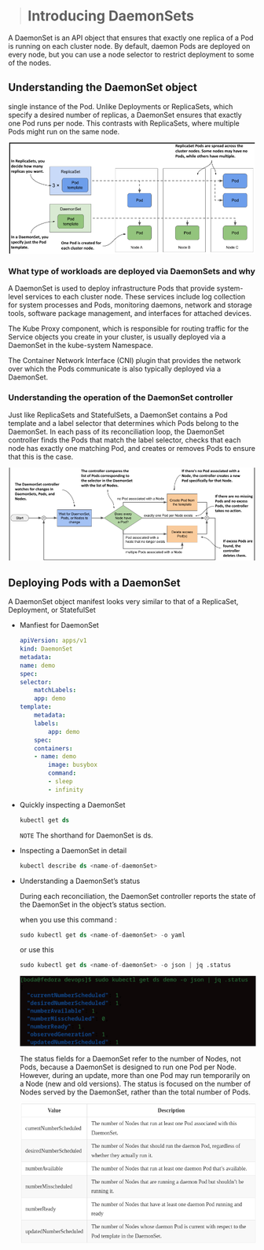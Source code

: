 > # Introducing DaemonSets

A DaemonSet is an API object that ensures that exactly one replica of a Pod is running on each cluster node. By default, daemon Pods are deployed on every node, but you can use a node selector to restrict deployment to some of the nodes.


## Understanding the DaemonSet object

single instance of the Pod. Unlike Deployments or ReplicaSets, which specify a desired number of replicas, a DaemonSet ensures that exactly one Pod runs per node. This contrasts with ReplicaSets, where multiple Pods might run on the same node.


<p align = "center">
<img src = "./images/16_1.png" alt = "alt-text" width = "500">
</p

---

### What type of workloads are deployed via DaemonSets and why

A DaemonSet is used to deploy infrastructure Pods that provide system-level services to each cluster node. These services include log collection for system processes and Pods, monitoring daemons, network and storage tools, software package management, and interfaces for attached devices.

The Kube Proxy component, which is responsible for routing traffic for the Service objects you create in your cluster, is usually deployed via a DaemonSet in the kube-system Namespace. 

The Container Network Interface (CNI) plugin that provides the network over which the Pods communicate is also typically deployed via a DaemonSet.

### Understanding the operation of the DaemonSet controller

Just like ReplicaSets and StatefulSets, a DaemonSet contains a Pod template and a label selector that determines which Pods belong to the DaemonSet. In each pass of its reconciliation loop, the DaemonSet controller finds the Pods that match the label selector, checks that each node has exactly one matching Pod, and creates or removes Pods to ensure that this is the case.

<p align = "center">
<img src = "./images/16_2.png" alt = "alt-text" width = "500">
</p

---

## Deploying Pods with a DaemonSet

A DaemonSet object manifest looks very similar to that of a ReplicaSet, Deployment, or StatefulSet

- Manfiest for DaemonSet

    ```yaml
    apiVersion: apps/v1
    kind: DaemonSet
    metadata:
    name: demo
    spec:
    selector:
        matchLabels:
        app: demo
    template:
        metadata:
        labels:
            app: demo
        spec:
        containers:
        - name: demo
            image: busybox
            command:
            - sleep
            - infinity
    ```
- Quickly inspecting a DaemonSet

    ```s
    kubectl get ds
    ```
    	
    `NOTE`
    The shorthand for DaemonSet is ds.

- Inspecting a DaemonSet in detail
  
    ```s
    kubectl describe ds <name-of-daemonSet>
    ```
- Understanding a DaemonSet’s status

    During each reconciliation, the DaemonSet controller reports the state of the DaemonSet in the object’s status section.

    when you use this command :

    ```s
    sudo kubectl get ds <name-of-daemonSet> -o yaml
    ```
    or use this 

    ```s
    sudo kubectl get ds <name-of-daemonSet> -o json | jq .status  
    ```

    <p align = "center">
    <img src = "./images/status_daemonSet.png" alt = "alt-text" width = "500">
    </p

    The status fields for a DaemonSet refer to the number of Nodes, not Pods, because a DaemonSet is designed to run one Pod per Node. However, during an update, more than one Pod may run temporarily on a Node (new and old versions). The status is focused on the number of Nodes served by the DaemonSet, rather than the total number of Pods.

    <p align = "center">
    <img src = "./images/fields_in_status_section.png" alt = "alt-text" width = "500">
    </p